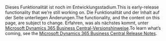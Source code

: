 <span data-ttu-id="513f6-101">Dieses Funktionalität ist noch im Entwicklungsstadium.</span><span class="sxs-lookup"><span data-stu-id="513f6-101">This is early-release functionality that we’re still working on.</span></span> <span data-ttu-id="513f6-102">Die Funktionalität und der Inhalt auf der Seite unterliegen Änderungen.</span><span class="sxs-lookup"><span data-stu-id="513f6-102">The functionality, and the content on this page, are subject to change.</span></span> <span data-ttu-id="513f6-103">Erfahren, was als nächstes kommt, unter [Microsoft Dynamics 365 Business Central-Versionshinweise](https://go.microsoft.com/fwlink/?linkid=2047422).</span><span class="sxs-lookup"><span data-stu-id="513f6-103">To learn what’s coming, see the [Microsoft Dynamics 365 Business Central Release Notes](https://go.microsoft.com/fwlink/?linkid=2047422).</span></span>